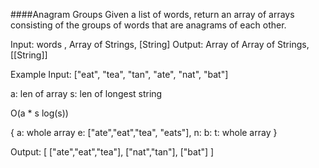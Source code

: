 ####Anagram Groups
Given a list of words, return an array of arrays consisting of the groups of words that are anagrams of each other.

Input: words , Array of Strings, [String]
Output: Array of Array of Strings, [[String]]

Example
Input:
["eat", "tea", "tan", "ate", "nat", "bat"]

a: len of array
s: len of longest string

O(a * s log(s))

{
a: whole array
e: ["ate","eat","tea", "eats"],
n:
b:
t: whole array
}


Output:
[
["ate","eat","tea"],
["nat","tan"],
["bat"]
]
